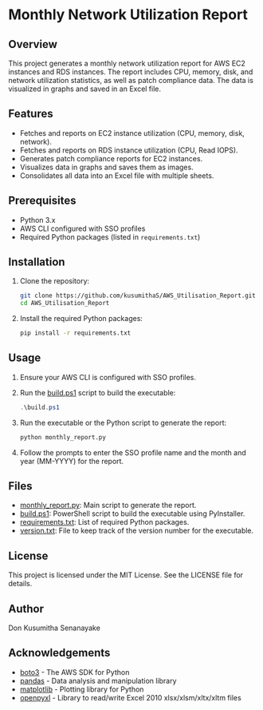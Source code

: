 # Monthly Network Utilization Report

## Overview
This project generates a monthly network utilization report for AWS EC2 instances and RDS instances. The report includes CPU, memory, disk, and network utilization statistics, as well as patch compliance data. The data is visualized in graphs and saved in an Excel file.

## Features
- Fetches and reports on EC2 instance utilization (CPU, memory, disk, network).
- Fetches and reports on RDS instance utilization (CPU, Read IOPS).
- Generates patch compliance reports for EC2 instances.
- Visualizes data in graphs and saves them as images.
- Consolidates all data into an Excel file with multiple sheets.

## Prerequisites
- Python 3.x
- AWS CLI configured with SSO profiles
- Required Python packages (listed in `requirements.txt`)

## Installation
1. Clone the repository:
    ```bash
    git clone https://github.com/kusumithaS/AWS_Utilisation_Report.git
    cd AWS_Utilisation_Report
    ```

2. Install the required Python packages:
    ```bash
    pip install -r requirements.txt
    ```

## Usage
1. Ensure your AWS CLI is configured with SSO profiles.

2. Run the [build.ps1](https://github.com/kusumithaS/AWS_Utilisation_Report/blob/master/build.ps1) script to build the executable:
    ```powershell
    .\build.ps1
    ```

3. Run the executable or the Python script to generate the report:
    ```bash
    python monthly_report.py
    ```

4. Follow the prompts to enter the SSO profile name and the month and year (MM-YYYY) for the report.

## Files
- [monthly_report.py](https://github.com/kusumithaS/AWS_Utilisation_Report/blob/master/monthly_report.py): Main script to generate the report.
- [build.ps1](https://github.com/kusumithaS/AWS_Utilisation_Report/blob/master/build.ps1): PowerShell script to build the executable using PyInstaller.
- [requirements.txt](https://github.com/kusumithaS/AWS_Utilisation_Report/blob/master/requirements.txt): List of required Python packages.
- [version.txt](https://github.com/kusumithaS/AWS_Utilisation_Report/blob/master/version.txt): File to keep track of the version number for the executable.


## License
This project is licensed under the MIT License. See the LICENSE file for details.

## Author
Don Kusumitha Senanayake

## Acknowledgements
- [boto3](https://github.com/boto/boto3) - The AWS SDK for Python
- [pandas](https://github.com/pandas-dev/pandas) - Data analysis and manipulation library
- [matplotlib](https://github.com/matplotlib/matplotlib) - Plotting library for Python
- [openpyxl](https://github.com/chronossc/openpyxl) - Library to read/write Excel 2010 xlsx/xlsm/xltx/xltm files